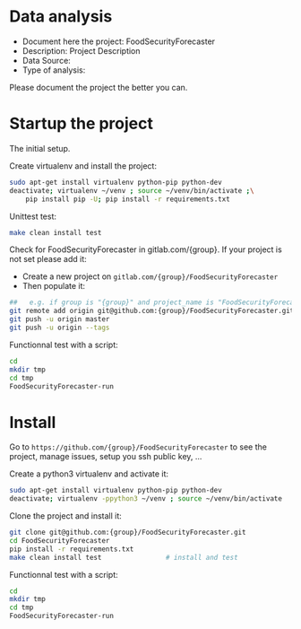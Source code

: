 # Data analysis
- Document here the project: FoodSecurityForecaster
- Description: Project Description
- Data Source:
- Type of analysis:

Please document the project the better you can.

# Startup the project

The initial setup.

Create virtualenv and install the project:
```bash
sudo apt-get install virtualenv python-pip python-dev
deactivate; virtualenv ~/venv ; source ~/venv/bin/activate ;\
    pip install pip -U; pip install -r requirements.txt
```

Unittest test:
```bash
make clean install test
```

Check for FoodSecurityForecaster in gitlab.com/{group}.
If your project is not set please add it:

- Create a new project on `gitlab.com/{group}/FoodSecurityForecaster`
- Then populate it:

```bash
##   e.g. if group is "{group}" and project_name is "FoodSecurityForecaster"
git remote add origin git@github.com:{group}/FoodSecurityForecaster.git
git push -u origin master
git push -u origin --tags
```

Functionnal test with a script:

```bash
cd
mkdir tmp
cd tmp
FoodSecurityForecaster-run
```

# Install

Go to `https://github.com/{group}/FoodSecurityForecaster` to see the project, manage issues,
setup you ssh public key, ...

Create a python3 virtualenv and activate it:

```bash
sudo apt-get install virtualenv python-pip python-dev
deactivate; virtualenv -ppython3 ~/venv ; source ~/venv/bin/activate
```

Clone the project and install it:

```bash
git clone git@github.com:{group}/FoodSecurityForecaster.git
cd FoodSecurityForecaster
pip install -r requirements.txt
make clean install test                # install and test
```
Functionnal test with a script:

```bash
cd
mkdir tmp
cd tmp
FoodSecurityForecaster-run
```
